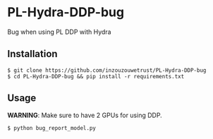 # PL-Hydra-DDP-bug
Bug when using PL DDP with Hydra

## Installation

```
$ git clone https://github.com/inzouzouwetrust/PL-Hydra-DDP-bug
$ cd PL-Hydra-DDP-bug && pip install -r requirements.txt
```

## Usage

**WARNING**: Make sure to have 2 GPUs for using DDP.

```
$ python bug_report_model.py
```
